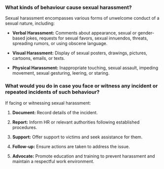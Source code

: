 ### What kinds of behaviour cause sexual harassment?

Sexual harassment encompasses various forms of unwelcome conduct of a sexual nature, including:

- **Verbal Harassment:** Comments about appearance, sexual or gender-based jokes, requests for sexual favors, sexual innuendos, threats, spreading rumors, or using obscene language.
  
- **Visual Harassment:** Display of sexual posters, drawings, pictures, cartoons, emails, or texts.
  
- **Physical Harassment:** Inappropriate touching, sexual assault, impeding movement, sexual gesturing, leering, or staring.

### What would you do in case you face or witness any incident or repeated incidents of such behaviour?

If facing or witnessing sexual harassment:

1. **Document:** Record details of the incident.
  
2. **Report:** Inform HR or relevant authorities following established procedures.
  
3. **Support:** Offer support to victims and seek assistance for them.
  
4. **Follow-up:** Ensure actions are taken to address the issue.
  
5. **Advocate:** Promote education and training to prevent harassment and maintain a respectful work environment.

